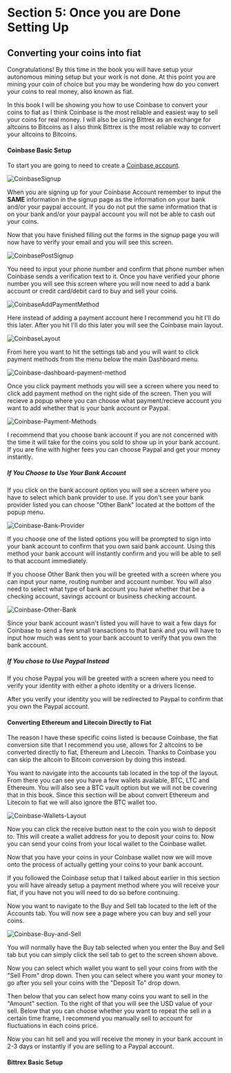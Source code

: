 # Section 5: Once you are Done Setting Up

## Converting your coins into fiat

Congratulations! By this time in the book you will have setup your autonomous mining setup but your work is not done. At this point you are mining your coin of choice but you may be wondering how do you convert your coins to real money, also known as fiat.

In this book I will be showing you how to use Coinbase to convert your coins to fiat as I think Coinbase is the most reliable and easiest way to sell your coins for real money. I will also be using Bittrex as an exchange for altcoins to Bitcoins as I also think Bittrex is the most reliable way to convert your altcoins to Bitcoins.

#### Coinbase Basic Setup

To start you are going to need to create a [Coinbase account](coinbase.com).

![CoinbaseSignup](../img/coinbase-signup.png)

When you are signing up for your Coinbase Account remember to input the __SAME__ information in the signup page as the information on your bank and/or your paypal account. If you do not put the same information that is on your bank and/or your paypal account you will not be able to cash out your coins.

Now that you have finished filling out the forms in the signup page you will now have to verify your email and you will see this screen.

![CoinbasePostSignup](../img/coinbase-post-signup.png)

You need to input your phone number and confirm that phone number when Coinbase sends a verification text to it. Once you have verified your phone number you will see this screen where you will now need to add a bank account or  credit card/debit card to buy and sell your coins.

![CoinbaseAddPaymentMethod](../img/coinbase-payment-method.png)

Here instead of adding a payment account here I recommend you hit I'll do this later. After you hit I'll do this later you will see the Coinbase main layout.

![CoinbaseLayout](../img/coinbase-main-layout.png)

From here you want to hit the settings tab and you will want to click payment methods from the menu below the main Dashboard menu.

![Coinbase-dashboard-payment-method](../img/coinbase-dashboard-menu-payment-methods.png)

Once you click payment methods you will see a screen where you need to click add payment method on the right side of the screen. Then you will recieve a popup where you can choose what payment/recieve account you want to add whether that is your bank account or Paypal.

![Coinbase-Payment-Methods](../img/coinbase-payment-methods-popup.png)

I recommend that you choose bank account if you are not concerned with the time it will take for the coins you sold to show up in your bank account. If you are fine with higher fees you can choose Paypal and get your money instantly.

##### If You Choose to Use Your Bank Account

If you click on the bank account option you will see a screen where you have to select which bank provider to use. If you don't see your bank provider listed you can choose "Other Bank" located at the bottom of the popup menu.

![Coinbase-Bank-Provider](../img/coinbase-bank-provider.png)

If you choose one of the listed options you will be prompted to sign into your bank account to confirm that you own said bank account. Using this method your bank account will instantly confirm and you will be able to sell to that account immediately.

If you choose Other Bank then you will be greeted with a screen where you can input your name, routing number and account number. You will also need to select what type of bank account you have whether that be a checking account, savings account or business checking account.

![Coinbase-Other-Bank](../img/coinbase-other-bank.png)

 Since your bank account wasn't listed you will have to wait a few days for Coinbase to send a few small transactions to that bank and you will have to input how much was sent to your bank account to verify that you own the bank account.

##### If You chose to Use Paypal Instead

If you chose Paypal you will be greeted with a screen where you need to verify your identity with either a photo identity or a drivers license.

After you verify your identity you will be redirected to Paypal to confirm that you own the Paypal account.

#### Converting Ethereum and Litecoin Directly to Fiat

The reason I have these specific coins listed is because Coinbase, the fiat conversion site that I recommend you use, allows for 2 altcoins to be converted directly to fiat, Ethereum and Litecoin. Thanks to Coinbase you can skip the altcoin to Bitcoin conversion by doing this instead.

You want to navigate into the accounts tab located in the top of the layout. From there you can see you have a few wallets available, BTC, LTC and Ethereum. You will also see a BTC vault option but we will not be covering that in this book. Since this section will be about convert Ethereum and Litecoin to fiat we will also ignore the BTC wallet too.

![Coinbase-Wallets-Layout](../img/coinbase-accounts-layout.png)

Now you can click the receive button next to the coin you wish to deposit to. This will create a wallet address for you to deposit your coins to. Now you can send your coins from your local wallet to the Coinbase wallet.

Now that you have your coins in your Coinbase wallet now we will move onto the process of actually getting your coins to your bank account.

If you followed the Coinbase setup that I talked about earlier in this section you will have already setup a payment method where you will receive your fiat, if you have not you will need to do so before continuing.

Now you want to navigate to the Buy and Sell tab located to the left of the Accounts tab. You will now see a page where you can buy and sell your coins.

![Coinbase-Buy-and-Sell](../img/coinbase-sell-coins.png)

You will normally have the Buy tab selected when you enter the Buy and Sell tab but you can simply click the sell tab to get to the screen shown above.

Now you can select which wallet you want to sell your coins from with the "Sell From" drop down. Then you can select where you want your money to go after you sell your coins with the "Deposit To" drop down.

Then below that you can select how many coins you want to sell in the "Amount" section. To the right of that you will see the USD value of your sell. Below that you can choose whether you want to repeat the sell in a certain time frame, I recommend you manually sell to account for fluctuations in each coins price.

Now you can hit sell and you will receive the money in your bank account in 2-3 days or instantly if you are selling to a Paypal account.

#### Bittrex Basic Setup
